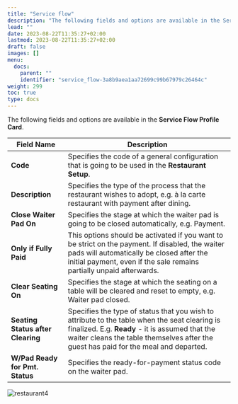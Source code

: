 ```yaml
---
title: "Service flow"
description: "The following fields and options are available in the Service Flow Profile Card."
lead: ""
date: 2023-08-22T11:35:27+02:00
lastmod: 2023-08-22T11:35:27+02:00
draft: false
images: []
menu:
  docs:
    parent: ""
    identifier: "service_flow-3a8b9aea1aa72699c99b67979c26464c"
weight: 299
toc: true
type: docs
---
```


The following fields and options are available in the **Service Flow Profile Card**.

| Field Name      | Description |
| ----------- | ----------- |
| **Code** | Specifies the code of a general configuration that is going to be used in the **Restaurant Setup**. | 
| **Description** | Specifies the type of the process that the restaurant wishes to adopt, e.g. à la carte restaurant with payment after dining. | 
| **Close Waiter Pad On** | Specifies the stage at which the waiter pad is going to be closed automatically, e.g. Payment. |
| **Only if Fully Paid** | This options should be activated if you want to be strict on the payment. If disabled, the waiter pads will automatically be closed after the initial payment, even if the sale remains partially unpaid afterwards. | 
| **Clear Seating On** | Specifies the stage at which the seating on a table will be cleared and reset to empty, e.g. Waiter pad closed. | 
| **Seating Status after Clearing** | Specifies the type of status that you wish to attribute to the table when the seat clearing is finalized. E.g. **Ready** - it is assumed that the waiter cleans the table themselves after the guest has paid for the meal and departed. | 
| **W/Pad Ready for Pmt. Status** | Specifies the ready-for-payment status code on the waiter pad. |

![restaurant4](restaurant4.PNG)